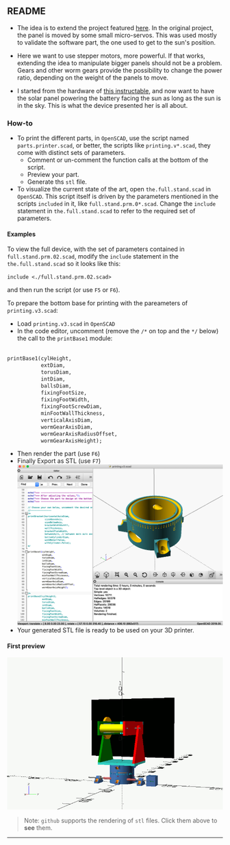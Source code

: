 ## README

- The idea is to extend the project featured [here](https://github.com/OlivierLD/raspberry-coffee/tree/master/Project.Trunk/SunFlower). In the original project, the panel is moved by some small micro-servos. This was used mostly to validate the software part, the one used to get to the sun's position.

- Here we want to use stepper motors, more powerful. If that works, extending the idea to manipulate bigger panels should not be a problem. Gears and other worm gears provide the possibility to change the power ratio, depending on the weight of the panels to move.

- I started from the hardware of [this instructable](https://www.instructables.com/id/Ammo-Can-Solar-Power-Supply/), and now want to have the solar panel powering the battery facing the sun as long as the sun is in the sky. This is what the device presented her is all about.

### How-to
- To print the different parts, in `OpenSCAD`, use the script named `parts.printer.scad`, or better, the scripts like `printing.v*.scad`, they come with distinct sets of parameters.
	- Comment or un-comment the function calls at the bottom of the script.
	- Preview your part.
	- Generate ths `stl` file.
- To visualize the current state of the art, open `the.full.stand.scad` in `OpenSCAD`. This script itself is driven by the parameters mentioned in the scripts `included` in it, like `full.stand.prm.0*.scad`. Change the `include` statement in `the.full.stand.scad` to refer to the required set of parameters.

#### Examples
To view the full device, with the set of parameters contained in `full.stand.prm.02.scad`, modify the `include` statement in the `the.full.stand.scad` so it looks like this:
```
include <./full.stand.prm.02.scad>
```
and then run the script (or use `F5` or `F6`).

To prepare the bottom base for printing with the pareameters of `printing.v3.scad`:
- Load `printing.v3.scad` in `OpenSCAD`
- In the code editor, uncomment (remove the `/*` on top and the `*/` below) the call to the `printBase1` module:
```

printBase1(cylHeight, 
           extDiam, 
           torusDiam, 
           intDiam, 
           ballsDiam, 
           fixingFootSize, 
           fixingFootWidth, 
           fixingFootScrewDiam, 
           minFootWallThickness,
           verticalAxisDiam,
           wormGearAxisDiam,
           wormGearAxisRadiusOffset, 
           wormGearAxisHeight);

```
- Then render the part (use `F6`)
- Finally Export as STL (use `F7`)
![Rendering](./images/rendering.png)
- Your generated STL file is ready to be used on your 3D printer.

#### First preview

![Animated](./images/sunflower.gif)

> Note: `github` supports the rendering of `stl` files. Click them above to **see** them.


---
